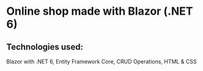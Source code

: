 # Online shop made with Blazor (.NET 6)
## Technologies used:
Blazor with .NET 6, Entity Framework Core, CRUD Operations, HTML & CSS
